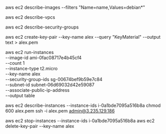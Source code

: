 aws ec2 describe-images --filters "Name=name,Values=debian*"

aws ec2 describe-vpcs

aws ec2 describe-security-groups

aws ec2 create-key-pair --key-name alex  --query "KeyMaterial" --output text > alex.pem



aws ec2 run-instances \
    --image-id ami-0fac08717e4b45cf4 \
    --count 1 \
    --instance-type t2.micro \
    --key-name alex \
    --security-group-ids sg-00674bef9b59e7c84 \
    --subnet-id subnet-06d69032d42e59087 \
    --associate-public-ip-address \
    --output table


aws ec2 describe-instances --instance-ids i-0a1bde7095a516b8a 
chmod 600 alex.pem
ssh -i alex.pem admin@3.235.129.186


aws ec2 stop-instances --instance-ids i-0a1bde7095a516b8a
aws ec2 delete-key-pair --key-name alex



